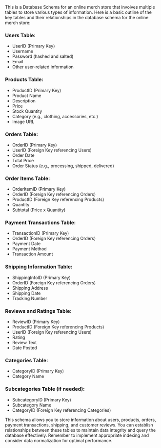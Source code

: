 This is a Database Schema for an online merch store that involves multiple tables to store various types of information. Here is a basic outline of the key tables and their relationships in the database schema for the online merch store:

### Users Table:

- UserID (Primary Key)
- Username
- Password (hashed and salted)
- Email
- Other user-related information
 
### Products Table:

- ProductID (Primary Key)
- Product Name
- Description
- Price
- Stock Quantity
- Category (e.g., clothing, accessories, etc.)
- Image URL

### Orders Table:

- OrderID (Primary Key)
- UserID (Foreign Key referencing Users)
- Order Date
- Total Price
- Order Status (e.g., processing, shipped, delivered)

### Order Items Table:

- OrderItemID (Primary Key)
- OrderID (Foreign Key referencing Orders)
- ProductID (Foreign Key referencing Products)
- Quantity
- Subtotal (Price x Quantity)

### Payment Transactions Table:

- TransactionID (Primary Key)
- OrderID (Foreign Key referencing Orders)
- Payment Date
- Payment Method
- Transaction Amount

### Shipping Information Table:

- ShippingInfoID (Primary Key)
- OrderID (Foreign Key referencing Orders)
- Shipping Address
- Shipping Date
- Tracking Number

### Reviews and Ratings Table:

- ReviewID (Primary Key)
- ProductID (Foreign Key referencing Products)
- UserID (Foreign Key referencing Users)
- Rating
- Review Text
- Date Posted

### Categories Table:

- CategoryID (Primary Key)
- Category Name

### Subcategories Table (if needed):

- SubcategoryID (Primary Key)
- Subcategory Name
- CategoryID (Foreign Key referencing Categories)


This schema allows you to store information about users, products, orders, payment transactions, shipping, and customer reviews. You can establish relationships between these tables to maintain data integrity and query the database effectively. Remember to implement appropriate indexing and consider data normalization for optimal performance.


